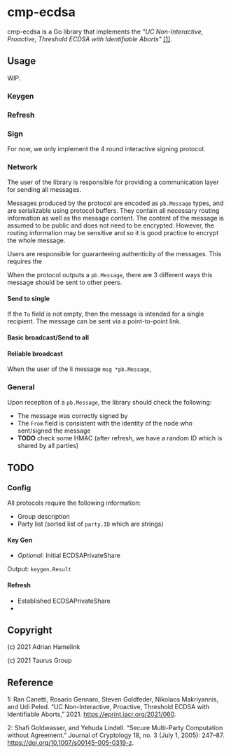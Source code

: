 # cmp-ecdsa

cmp-ecdsa is a Go library that implements the _"UC Non-Interactive, Proactive, Threshold ECDSA with Identifiable Aborts"_ [[1]](#1).

## Usage

WIP.

### Keygen

### Refresh

### Sign

For now, we only implement the 4 round interactive signing protocol. 

### Network

The user of the library is responsible for providing a communication layer for sending all messages.

Messages produced by the protocol are encoded as `pb.Message` types, and are serializable using protocol buffers.
They contain all necessary routing information as well as the message content.
The content of the message is assumed to be public and does not need to be encrypted.
However, the routing information may be sensitive and so it is good practice to encrypt the whole message.

Users are responsible for guaranteeing authenticity of the messages.
This requires the 


When the protocol outputs a `pb.Message`, there are 3 different ways this message should be sent to other peers.

#### Send to single

If the `To` field is not empty, then the message is intended for a single recipient.
The message can be sent via a point-to-point link.


#### Basic broadcast/Send to all

#### Reliable broadcast 

When the user of the li message `msg *pb.Message`,  

### General 

Upon reception of a `pb.Message`, the library should check the following:
- The message was correctly signed by 
- The `From` field is consistent with the identity of the node who sent/signed the message
- **TODO** check some HMAC (after refresh, we have a random ID which is shared by all parties)


## TODO 

### Config 

All protocols require the following information:

- Group description
- Party list (sorted list of `party.ID` which are strings)

#### Key Gen

- *Optional:* Initial ECDSAPrivateShare

Output: `keygen.Result`

#### Refresh

- Established ECDSAPrivateShare
- 


## Copyright

(c) 2021 Adrian Hamelink

(c) 2021 Taurus Group

## Reference 

<a name="1">1</a>: Ran Canetti, Rosario Gennaro, Steven Goldfeder, Nikolaos Makriyannis, and Udi Peled. “UC Non-Interactive, Proactive, Threshold ECDSA with Identifiable Aborts,” 2021. https://eprint.iacr.org/2021/060.

<a name="2">2</a>: Shafi Goldwasser, and Yehuda Lindell. “Secure Multi-Party Computation without Agreement.” Journal of Cryptology 18, no. 3 (July 1, 2005): 247–87. https://doi.org/10.1007/s00145-005-0319-z.
